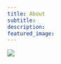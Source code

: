 ```yaml
---
title: About
subtitle: 
description: 
featured_image: 
---
```



<!-- ## Bio -->

<!-- ![](/images/about.jpg) -->

<div class="row">
<div class="col-lg-7 col-sm-12">
<img src="/web/images/about.jpg" class="about_img">
</div>

<!-- <div class="col-lg-1 col-sm-0">
</div> -->

<div class="col-lg-5 col-sm-12 about">


</div>

</div>
